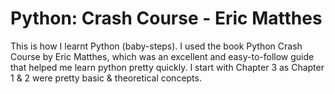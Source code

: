 # Python: Crash Course - Eric Matthes
This is how I learnt Python (baby-steps). I used the book Python Crash Course by Eric Matthes, which was an excellent and easy-to-follow guide that helped me learn python pretty quickly.
I start with Chapter 3 as Chapter 1 & 2 were pretty basic & theoretical concepts. 
